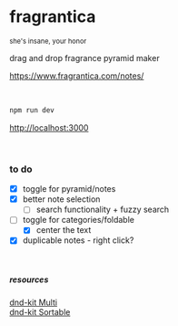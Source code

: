 # fragrantica

<sub>she's insane, your honor</sub>

drag and drop fragrance pyramid maker

https://www.fragrantica.com/notes/

&nbsp;

```bash
npm run dev
```

[http://localhost:3000](http://localhost:3000)


&nbsp;

### to do 

- [x] toggle for pyramid/notes
- [x] better note selection
  - [ ] search functionality + fuzzy search
- [ ] toggle for categories/foldable
  - [x] center the text
- [x] duplicable notes - right click? 

&nbsp;

##### resources 

[dnd-kit Multi](https://codesandbox.io/s/dnd-kit-multi-containers-lknfe)  
[dnd-kit Sortable](https://codesandbox.io/s/dnd-kit-sortable-example-yhwz3f)
